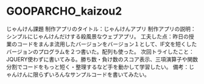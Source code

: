 # GOOPARCHO_kaizou2
じゃんけん課題
制作アプリのタイトル：じゃんけんアプリ
制作アプリの説明：シンプルにじゃんけんだけする殺風景なウェブアプリ。
工夫した点：昨日の授業のコードをまんま流用したバージョンをバージョン１として、IF文を短くしたバージョンのプログラムを２つ書いた。配列も使った。
次回トライしたこと：JQUERY使わずに書いてみる。勝ち数・負け数のスコア表示、三項演算子や関数分割でコードをもっと短く・整理するなど手を動かして学習したい。
備考：じゃんけんに限らずいろんなサンプルコードを書いてみたい。
